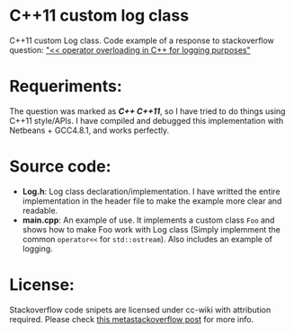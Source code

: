 C++11 custom log class
======================

C++11 custom Log class. Code example of a response to stackoverflow question: ["<< operator overloading in C++ for logging purposes"][2]

Requeriments:
=============

The question was marked as ***C++ C++11***, so I have tried to do things using C++11 style/APIs. 
I have compiled and debugged this implementation with Netbeans + GCC4.8.1, and works perfectly.

Source code:
============
 - **Log.h**: Log class declaration/implementation. I have writted the entire implementation in the header file to make the example more clear and readable.
 - **main.cpp**: An example of use. It implements a custom class `Foo` and shows how to make Foo work with Log class (Simply implemment the common `operator<<` for `std::ostream`). Also includes an example of logging.

License:
========

Stackoverflow code snipets are licensed under cc-wiki with attribution required. Please check  [this metastackoverflow post][1] for more info.


[1]: http://meta.stackoverflow.com/a/25957/222868
[2]: http://stackoverflow.com/questions/17595957/operator-overloading-in-c-for-logging-purposes/

